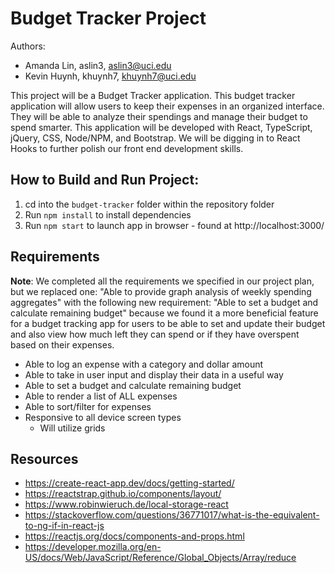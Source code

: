 # Budget Tracker Project

Authors:
- Amanda Lin, aslin3, aslin3@uci.edu
- Kevin Huynh, khuynh7, khuynh7@uci.edu

This project will be a Budget Tracker application. This budget tracker application will allow users to keep their expenses in an organized interface. They will be able to analyze their spendings and manage their budget to spend smarter. This application will be developed with React, TypeScript, jQuery, CSS, Node/NPM, and Bootstrap. We will be digging in to React Hooks to further polish our front end development skills. 


## How to Build and Run Project:
1. cd into the `budget-tracker` folder within the repository folder
2. Run `npm install` to install dependencies
3. Run `npm start` to launch app in browser - found at http://localhost:3000/


## Requirements 
**Note**: We completed all the requirements we specified in our project plan, but we replaced one: "Able to provide graph analysis of weekly spending aggregates" with the following new requirement: "Able to set a budget and calculate remaining budget" because we found it a more beneficial feature for a budget tracking app for users to be able to set and update their budget and also view how much left they can spend or if they have overspent based on their expenses.

- Able to log an expense with a category and dollar amount
- Able to take in user input and display their data in a useful way
- Able to set a budget and calculate remaining budget
- Able to render a list of ALL expenses
- Able to sort/filter for expenses
- Responsive to all device screen types
  - Will utilize grids
  
 
 ## Resources
 - https://create-react-app.dev/docs/getting-started/
 - https://reactstrap.github.io/components/layout/
 - https://www.robinwieruch.de/local-storage-react
 - https://stackoverflow.com/questions/36771017/what-is-the-equivalent-to-ng-if-in-react-js
 - https://reactjs.org/docs/components-and-props.html
 - https://developer.mozilla.org/en-US/docs/Web/JavaScript/Reference/Global_Objects/Array/reduce
 
